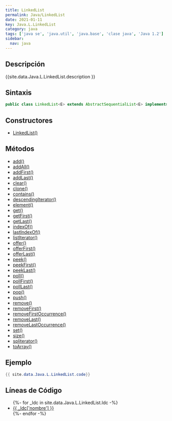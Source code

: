 ```yaml
---
title: LinkedList
permalink: Java/LinkedList
date: 2021-01-11
key: Java.L.LinkedList
category: java
tags: ['java se', 'java.util', 'java.base', 'clase java', 'Java 1.2']
sidebar: 
  nav: java
---
```


## Descripción
{{site.data.Java.L.LinkedList.description }}

## Sintaxis
~~~java
public class LinkedList<E> extends AbstractSequentialList<E> implements List<E>, Deque<E>, Cloneable, Serializable
~~~

## Constructores
* [LinkedList()](/Java/LinkedList/LinkedList/)

## Métodos
* [add()](/Java/LinkedList/add)
* [addAll()](/Java/LinkedList/addAll)
* [addFirst()](/Java/LinkedList/addFirst)
* [addLast()](/Java/LinkedList/addLast)
* [clear()](/Java/LinkedList/clear)
* [clone()](/Java/LinkedList/clone)
* [contains()](/Java/LinkedList/contains)
* [descendingIterator()](/Java/LinkedList/descendingIterator)
* [element()](/Java/LinkedList/element)
* [get()](/Java/LinkedList/get)
* [getFirst()](/Java/LinkedList/getFirst)
* [getLast()](/Java/LinkedList/getLast)
* [indexOf()](/Java/LinkedList/indexOf)
* [lastIndexOf()](/Java/LinkedList/lastIndexOf)
* [listIterator()](/Java/LinkedList/listIterator)
* [offer()](/Java/LinkedList/offer)
* [offerFirst()](/Java/LinkedList/offerFirst)
* [offerLast()](/Java/LinkedList/offerLast)
* [peek()](/Java/LinkedList/peek)
* [peekFirst()](/Java/LinkedList/peekFirst)
* [peekLast()](/Java/LinkedList/peekLast)
* [poll()](/Java/LinkedList/poll)
* [pollFirst()](/Java/LinkedList/pollFirst)
* [pollLast()](/Java/LinkedList/pollLast)
* [pop()](/Java/LinkedList/pop)
* [push()](/Java/LinkedList/push)
* [remove()](/Java/LinkedList/remove)
* [removeFirst()](/Java/LinkedList/removeFirst)
* [removeFirstOccurrence()](/Java/LinkedList/removeFirstOccurrence)
* [removeLast()](/Java/LinkedList/removeLast)
* [removeLastOccurrence()](/Java/LinkedList/removeLastOccurrence)
* [set()](/Java/LinkedList/set)
* [size()](/Java/LinkedList/size)
* [spliterator()](/Java/LinkedList/spliterator)
* [toArray()](/Java/LinkedList/toArray)

## Ejemplo
~~~java
{{ site.data.Java.L.LinkedList.code}}
~~~

## Líneas de Código
<ul>
{%- for _ldc in site.data.Java.L.LinkedList.ldc -%}
   <li>
       <a href="{{_ldc['url'] }}">{{ _ldc['nombre'] }}</a>
   </li>
{%- endfor -%}
</ul>
